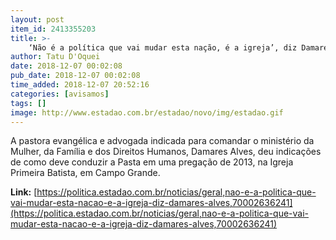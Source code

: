```yaml
---
layout: post
item_id: 2413355203
title: >-
    ‘Não é a política que vai mudar esta nação, é a igreja’, diz Damares Alves
author: Tatu D'Oquei
date: 2018-12-07 00:02:08
pub_date: 2018-12-07 00:02:08
time_added: 2018-12-07 20:52:16
categories: [avisamos]
tags: []
image: http://www.estadao.com.br/estadao/novo/img/estadao.gif
---
```


A pastora evangélica e advogada indicada para comandar o ministério da Mulher, da Família e dos Direitos Humanos, Damares Alves, deu indicações de como deve conduzir a Pasta em uma pregação de 2013, na Igreja Primeira Batista, em Campo Grande.

**Link:** [https://politica.estadao.com.br/noticias/geral,nao-e-a-politica-que-vai-mudar-esta-nacao-e-a-igreja-diz-damares-alves,70002636241](https://politica.estadao.com.br/noticias/geral,nao-e-a-politica-que-vai-mudar-esta-nacao-e-a-igreja-diz-damares-alves,70002636241)

